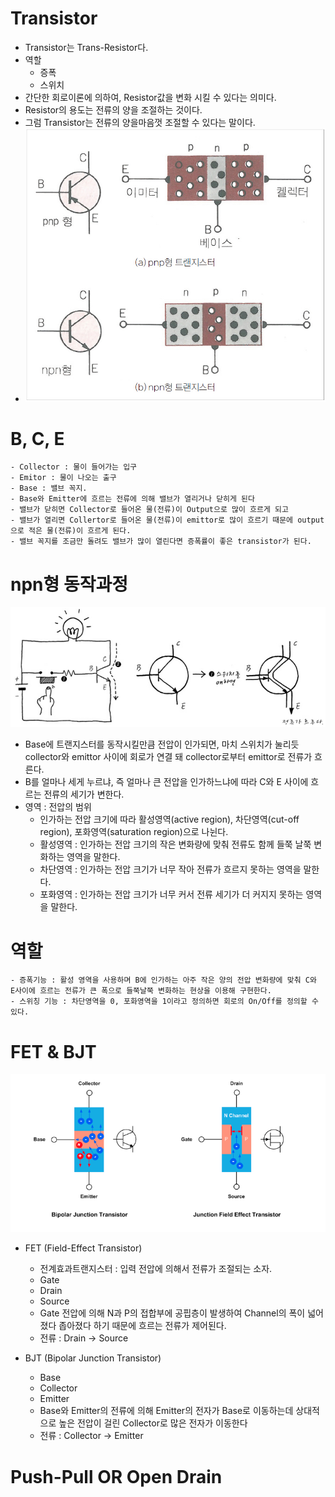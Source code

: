 # Transistor
- Transistor는 Trans-Resistor다. 
- 역할
    - 증폭
    - 스위치 
- 간단한 회로이론에 의하여, Resistor값을 변화 시킬 수 있다는 의미다. 
- Resistor의 용도는 전류의 양을 조절하는 것이다. 
- 그럼 Transistor는 전류의 양을마음껏 조절할 수 있다는 말이다.
- ![alt text](image.png)

# B, C, E
    - Collector : 물이 들어가는 입구
    - Emitor : 물이 나오는 출구
    - Base : 밸브 꼭지. 
    - Base와 Emitter에 흐르는 전류에 의해 밸브가 열리거나 닫히게 된다
    - 밸브가 닫히면 Collector로 들어온 물(전류)이 Output으로 많이 흐르게 되고
    - 밸브가 열리면 Collertor로 들어온 물(전류)이 emittor로 많이 흐르기 때문에 output으로 적은 물(전류)이 흐르게 된다. 
    - 밸브 꼭지를 조금만 돌려도 밸브가 많이 열린다면 증폭률이 좋은 transistor가 된다. 

# npn형 동작과정
![alt text](image-1.png)
- Base에 트랜지스터를 동작시킬만큼 전압이 인가되면, 마치 스위치가 눌리듯 collector와 emittor 사이에 회로가 연결 돼 collector로부터 emittor로 전류가 흐른다. 
- B를 얼마나 세게 누르냐, 즉 얼마나 큰 전압을 인가하느냐에 따라 C와 E 사이에 흐르는 전류의 세기가 변한다. 
- 영역 : 전압의 범위
    - 인가하는 전압 크기에 따라 활성영역(active region), 차단영역(cut-off region), 포화영역(saturation region)으로 나뉜다.
    - 활성영역 : 인가하는 전압 크기의 작은 변화량에 맞춰 전류도 함께 들쭉 날쭉 변화하는 영역을 말한다.
    - 차단영역 : 인가하는 전압 크기가 너무 작아 전류가 흐르지 못하는 영역을 말한다. 
    - 포화영역 : 인가하는 전압 크기가 너무 커서 전류 세기가 더 커지지 못하는 영역을 말한다. 
# 역할
    - 증폭기능 : 활성 영역을 사용하며 B에 인가하는 아주 작은 양의 전압 변화량에 맞춰 C와 E사이에 흐르는 전류가 큰 폭으로 들쭉날쭉 변화하는 현상을 이용해 구현한다. 
    - 스위칭 기능 : 차단영역을 0, 포화영역을 1이라고 정의하면 회로의 On/Off를 정의할 수 있다. 


# FET & BJT
![alt text](image-2.png)
- FET (Field-Effect Transistor)
    - 전계효과트랜지스터 : 입력 전압에 의해서 전류가 조절되는 소자. 
    - Gate
    - Drain
    - Source
    - Gate 전압에 의해 N과 P의 접합부에 공핍층이 발생하여 Channel의 폭이 넓어졌다 좁아졌다 하기 때문에 흐르는 전류가 제어된다. 
    - 전류 : Drain -> Source


- BJT (Bipolar Junction Transistor)
    - Base
    - Collector
    - Emitter
    - Base와 Emitter의 전류에 의해 Emitter의 전자가 Base로 이동하는데 상대적으로 높은 전압이 걸린 Collector로 많은 전자가 이동한다
    - 전류 : Collector -> Emitter


# Push-Pull OR Open Drain